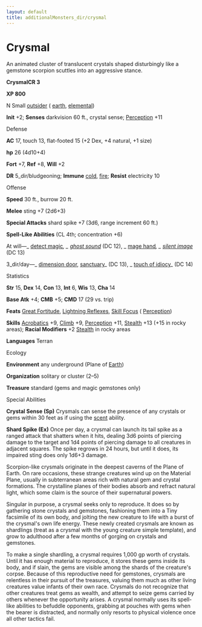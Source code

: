 ```yaml
---
layout: default
title: additionalMonsters_dir/crysmal
---
```

# Crysmal

An animated cluster of translucent crystals shaped disturbingly like a gemstone scorpion scuttles into an aggressive stance.

**CrysmalCR 3**

**XP 800**

N Small [outsider](monsters_dir/creatureTypes#_outsider) ( [earth](monsters_dir/creatureTypes#_earth-subtype), [elemental](monsters_dir/creatureTypes#_elemental-subtype))

**Init** +2; **Senses** darkvision 60 ft., crystal sense; [Perception](additionalMonsters_dir/../skills_dir/perception#_perception) +11

Defense

**AC** 17, touch 13, flat-footed 15 (+2 Dex, +4 natural, +1 size)

**hp** 26 (4d10+4)

**Fort** +7, **Ref** +8, **Will** +2

**DR** 5_dir/bludgeoning; **Immune** [cold](monsters_dir/creatureTypes#_cold-subtype), [fire](monsters_dir/creatureTypes#_fire-subtype); **Resist** electricity 10

Offense

**Speed** 30 ft., burrow 20 ft.

**Melee** sting +7 (2d6+3)

**Special Attacks** shard spike +7 (3d6, range increment 60 ft.)

**Spell-Like Abilities** (CL 4th; concentration +6)

At will—_ [detect magic](additionalMonsters_dir/../spells_dir/detectMagic#_detect-magic)_, _ [ghost sound](additionalMonsters_dir/../spells_dir/ghostSound#_ghost-sound)_ (DC 12), _ [mage hand](additionalMonsters_dir/../spells_dir/mageHand#_mage-hand)_, _ [silent image](additionalMonsters_dir/../spells_dir/silentImage#_silent-image)_ (DC 13)

3_dir/day—_ [dimension door](additionalMonsters_dir/../spells_dir/dimensionDoor#_dimension-door), [sanctuary](additionalMonsters_dir/../spells_dir/sanctuary#_sanctuary)_ (DC 13), _ [touch of idiocy](additionalMonsters_dir/../spells_dir/touchOfIdiocy#_touch-of-idiocy)_ (DC 14)

Statistics

**Str** 15, **Dex** 14, **Con** 13, **Int** 6, **Wis** 13, **Cha** 14

**Base Atk** +4; **CMB** +5; **CMD** 17 (29 vs. trip)

**Feats** [Great Fortitude](additionalMonsters_dir/../feats#_great-fortitude), [Lightning Reflexes](additionalMonsters_dir/../feats#_lightning-reflexes), [Skill Focus](additionalMonsters_dir/../feats#_skill-focus) ( [Perception](additionalMonsters_dir/../skills_dir/perception#_perception))

**Skills** [Acrobatics](additionalMonsters_dir/../skills_dir/acrobatics#_acrobatics) +9, [Climb](additionalMonsters_dir/../skills_dir/climb#_climb) +9, [Perception](additionalMonsters_dir/../skills_dir/perception#_perception) +11, [Stealth](additionalMonsters_dir/../skills_dir/stealth#_stealth) +13 (+15 in rocky areas); **Racial Modifiers** +2 [Stealth](additionalMonsters_dir/../skills_dir/stealth#_stealth) in rocky areas

**Languages** Terran

Ecology

**Environment** any underground (Plane of [Earth](monsters_dir/creatureTypes#_earth-subtype))

**Organization** solitary or cluster (2–5)

**Treasure** standard (gems and magic gemstones only)

Special Abilities

**Crystal Sense (Sp)** Crysmals can sense the presence of any crystals or gems within 30 feet as if using the [scent](monsters_dir/universalMonsterRules#_scent) ability.

**Shard Spike (Ex)** Once per day, a crysmal can launch its tail spike as a ranged attack that shatters when it hits, dealing 3d6 points of piercing damage to the target and 1d4 points of piercing damage to all creatures in adjacent squares. The spike regrows in 24 hours, but until it does, its impaired sting does only 1d6+3 damage.

Scorpion-like crysmals originate in the deepest caverns of the Plane of Earth. On rare occasions, these strange creatures wind up on the Material Plane, usually in subterranean areas rich with natural gem and crystal formations. The crystalline planes of their bodies absorb and refract natural light, which some claim is the source of their supernatural powers.

Singular in purpose, a crysmal seeks only to reproduce. It does so by gathering stone crystals and gemstones, fashioning them into a Tiny facsimile of its own body, and jolting the new creature to life with a burst of the crysmal's own life energy. These newly created crysmals are known as shardlings (treat as a crysmal with the young creature simple template), and grow to adulthood after a few months of gorging on crystals and gemstones.

To make a single shardling, a crysmal requires 1,000 gp worth of crystals. Until it has enough material to reproduce, it stores these gems inside its body, and if slain, the gems are visible among the shards of the creature's corpse. Because of this reproductive need for gemstones, crysmals are relentless in their pursuit of the treasures, valuing them much as other living creatures value infants of their own race. Crysmals do not recognize that other creatures treat gems as wealth, and attempt to seize gems carried by others whenever the opportunity arises. A crysmal normally uses its spell-like abilities to befuddle opponents, grabbing at pouches with gems when the bearer is distracted, and normally only resorts to physical violence once all other tactics fail.

